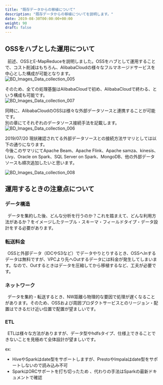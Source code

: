 ```yaml
---
title: "既存データからの移植について"
description: "既存データからの移植についてを説明します。"
date: 2019-08-30T00:00:00+00:00
weight: 90
draft: false
---
```

<!-- descriptionがコンテンツの前に表示されます -->

<!-- コンテンツを書くときはこの下に記載ください -->


## OSSをハブとした運用について
&nbsp; 前述、OSSとE-MapReduceを説明しました。OSSをハブとして運用することで、コスト削減はもちろん、AlibabaCloudの様々なフルマネージドサービスを中心とした構成が可能となります。    
![BD_Images_Data_collection_005](../static_images/BD_Images_Data_collection_005.png)
<br>

そのため、全ての処理基盤はAlibabaCloudで初め、AlibabaCloudで終わる、という構成も可能です。    
![BD_Images_Data_collection_007](../static_images/BD_Images_Data_collection_007.png)
<br>


同時に、AlibabaCloudのOSSは様々な外部データソースと連携することが可能です。    
別の章にてそれぞれのデータソース接続手法を記載します。    
![BD_Images_Data_collection_006](../static_images/BD_Images_Data_collection_006.png)


2019/07/20 現状確認されてる外部データソースとの接続方法サマリとしては以下の通りになります。      
今後このサマリにてApache Beam、Apache Flink、Apache samza、kinesis、Livy、Oracle on Spark、SQL Server on Spark、MongoDB、他の外部データソースも順次追加したいと思います。    

![BD_Images_Data_collection_008](../static_images/BD_Images_Data_collection_008.png)
<br>


## 運用するときの注意点について

### データ構造
&nbsp; データを集約した後、どんな分析を行うのか？これを踏まえて、どんな利用方法があるか？をイメージしたテーブル・スキーマ・フィールドタイプ・データ設計をする必要があります。      


### 転送料金
&nbsp; OSSと外部データ（IDCやS3など）でデータやりとりするとき、OSSへInするデータは無料ですが、VPCより先へOutするデータには料金が発生してしまいます。なので、Outするときはデータを圧縮してから移植するなど、工夫が必要です。      


### ネットワーク
&nbsp; データを集約・転送するとき、NW距離ら物理的な要因で処理が遅くなることがあります。そのため、OSSおよび周囲プロダクトサービスとのリージョン・配置はできるだけ近い位置で配置が望ましいです。      


### ETL
&nbsp; ETLは様々な方法がありますが、データ型やhdfsタイプ、仕様上できることできないことを見極めて全体設計が望ましいです。    
    
ex: 
* HiveやSparkはdate型をサポートしますが、PrestoやImpalaはdate型をサポートしないので読み込み不可
* SparkはORCサポートを打ち切ったため 、代わりの手法はSparkの最新ドキュメントで確認



<br>

